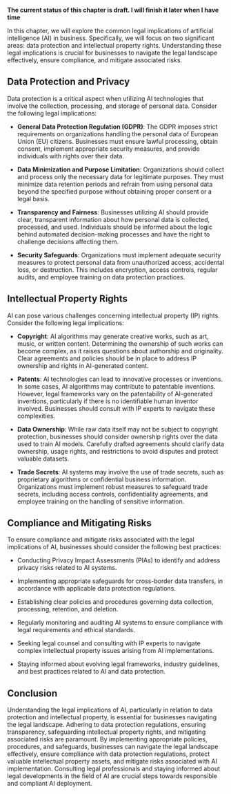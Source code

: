 **The current status of this chapter is draft. I will finish it later when I have time**

In this chapter, we will explore the common legal implications of artificial intelligence (AI) in business. Specifically, we will focus on two significant areas: data protection and intellectual property rights. Understanding these legal implications is crucial for businesses to navigate the legal landscape effectively, ensure compliance, and mitigate associated risks.

Data Protection and Privacy
---------------------------

Data protection is a critical aspect when utilizing AI technologies that involve the collection, processing, and storage of personal data. Consider the following legal implications:

* **General Data Protection Regulation (GDPR)**: The GDPR imposes strict requirements on organizations handling the personal data of European Union (EU) citizens. Businesses must ensure lawful processing, obtain consent, implement appropriate security measures, and provide individuals with rights over their data.

* **Data Minimization and Purpose Limitation**: Organizations should collect and process only the necessary data for legitimate purposes. They must minimize data retention periods and refrain from using personal data beyond the specified purpose without obtaining proper consent or a legal basis.

* **Transparency and Fairness**: Businesses utilizing AI should provide clear, transparent information about how personal data is collected, processed, and used. Individuals should be informed about the logic behind automated decision-making processes and have the right to challenge decisions affecting them.

* **Security Safeguards**: Organizations must implement adequate security measures to protect personal data from unauthorized access, accidental loss, or destruction. This includes encryption, access controls, regular audits, and employee training on data protection practices.

Intellectual Property Rights
----------------------------

AI can pose various challenges concerning intellectual property (IP) rights. Consider the following legal implications:

* **Copyright**: AI algorithms may generate creative works, such as art, music, or written content. Determining the ownership of such works can become complex, as it raises questions about authorship and originality. Clear agreements and policies should be in place to address IP ownership and rights in AI-generated content.

* **Patents**: AI technologies can lead to innovative processes or inventions. In some cases, AI algorithms may contribute to patentable inventions. However, legal frameworks vary on the patentability of AI-generated inventions, particularly if there is no identifiable human inventor involved. Businesses should consult with IP experts to navigate these complexities.

* **Data Ownership**: While raw data itself may not be subject to copyright protection, businesses should consider ownership rights over the data used to train AI models. Carefully drafted agreements should clarify data ownership, usage rights, and restrictions to avoid disputes and protect valuable datasets.

* **Trade Secrets**: AI systems may involve the use of trade secrets, such as proprietary algorithms or confidential business information. Organizations must implement robust measures to safeguard trade secrets, including access controls, confidentiality agreements, and employee training on the handling of sensitive information.

Compliance and Mitigating Risks
-------------------------------

To ensure compliance and mitigate risks associated with the legal implications of AI, businesses should consider the following best practices:

* Conducting Privacy Impact Assessments (PIAs) to identify and address privacy risks related to AI systems.

* Implementing appropriate safeguards for cross-border data transfers, in accordance with applicable data protection regulations.

* Establishing clear policies and procedures governing data collection, processing, retention, and deletion.

* Regularly monitoring and auditing AI systems to ensure compliance with legal requirements and ethical standards.

* Seeking legal counsel and consulting with IP experts to navigate complex intellectual property issues arising from AI implementations.

* Staying informed about evolving legal frameworks, industry guidelines, and best practices related to AI and data protection.

Conclusion
----------

Understanding the legal implications of AI, particularly in relation to data protection and intellectual property, is essential for businesses navigating the legal landscape. Adhering to data protection regulations, ensuring transparency, safeguarding intellectual property rights, and mitigating associated risks are paramount. By implementing appropriate policies, procedures, and safeguards, businesses can navigate the legal landscape effectively, ensure compliance with data protection regulations, protect valuable intellectual property assets, and mitigate risks associated with AI implementation. Consulting legal professionals and staying informed about legal developments in the field of AI are crucial steps towards responsible and compliant AI deployment.

